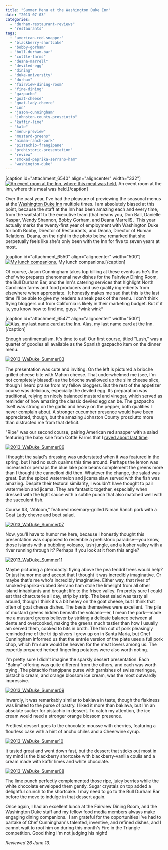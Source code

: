 ```yaml
---
title: "Summer Menu at the Washington Duke Inn"
date: "2013-07-03"
categories: 
  - "durham-restaurant-reviews"
  - "restaurants"
tags: 
  - "american-red-snapper"
  - "blackberry-shortcake"
  - "bobby-gorham"
  - "bull-durham-bar"
  - "cottle-farms"
  - "deana-marrell"
  - "deviled-egg"
  - "dining"
  - "duke-university"
  - "durham"
  - "fairview-dining-room"
  - "fine-dining"
  - "gazpacho"
  - "goat-cheese"
  - "goat-lady-chevre"
  - "inn"
  - "jason-cunningham"
  - "johnston-county-prosciutto"
  - "kaffir-lime"
  - "kale"
  - "menu-preview"
  - "mustard-greens"
  - "niman-ranch-pork"
  - "pistachio-frangipane"
  - "prehistoric-presentation"
  - "review"
  - "smoked-paprika-serrano-ham"
  - "washington-duke"
---
```


\[caption id="attachment\_6540" align="aligncenter" width="332"\][![An event room at the Inn, where this meal was held.](http://s3.amazonaws.com/thegourmez-wpmedia/2013/07/2013_WaDuke_Summer05-332x500.jpg)](http://www.thegourmez.com/2013/07/summer-menu-at-the-washington-duke-inn/2013_waduke_summer05/) An event room at the Inn, where this meal was held.\[/caption\]

Over the past year, I've had the pleasure of previewing the seasonal menus at the [Washington Duke Inn](http://www.washingtondukeinn.com/) multiple times. I am absolutely biased at this point, because the staff at the Inn has been amazing each and every time, from the waitstaff to the executive team (that means you, Don Ball, Danielle Kaspar, Wendy Shannon, Bobby Gorham, and Deana Marrell!).  This year actually marks the twenty-first year of employment with Washington Duke for both Bobby, Director of Restaurants, and Deana, Director of Human Relations. Deana, on the right in the photo below, remarked that she perpetually feels like she's only been with the Inn for five to seven years at most.

\[caption id="attachment\_6550" align="aligncenter" width="500"\][![ My lunch companions.](http://s3.amazonaws.com/thegourmez-wpmedia/2013/07/2013_WaDuke_Summer04-500x332.jpg)](http://www.thegourmez.com/2013/07/summer-menu-at-the-washington-duke-inn/2013_waduke_summer04/) My lunch companions.\[/caption\]

Of course, Jason Cunningham takes top billing at these events as he's the chef who prepares phenomenal new dishes for the Fairview Dining Room, the Bull Durham Bar, and the Inn's catering services that highlight North Carolinian farms and food producers and use quality ingredients from elsewhere when appropriate.  It honestly makes me sad that this is the last time I'll be able to give my readers a sneak peak of the menu. I don't think flying bloggers out from California is likely in their marketing budget. But if it is, you know how to find me, guys. \*wink wink\*

\[caption id="attachment\_6547" align="aligncenter" width="500"\][![Alas, my last name card at the Inn.](http://s3.amazonaws.com/thegourmez-wpmedia/2013/07/2013_WaDuke_Summer01-500x332.jpg)](http://www.thegourmez.com/2013/07/summer-menu-at-the-washington-duke-inn/2013_waduke_summer01/) Alas, my last name card at the Inn.\[/caption\]

Enough sentimentalism. It's time to eat! Our first course, titled "Lush," was a quartet of goodies all available as the Spanish gazpacho item on the dinner menu.

[![2013_WaDuke_Summer03](http://s3.amazonaws.com/thegourmez-wpmedia/2013/07/2013_WaDuke_Summer03-500x332.jpg)](http://www.thegourmez.com/2013/07/summer-menu-at-the-washington-duke-inn/2013_waduke_summer03/)

The presentation was cute and inviting. On the left is pictured a brioche grilled cheese bite with Mahon cheese. That underwhelmed me (see, I'm not completely biased!) as the brioche swallowed up the slim cheese slice, though I heard praise from my fellow bloggers. But the rest of the appetizer course was delicious, especially the deviled egg. Its preparation was traditional, relying on nicely balanced mustard and vinegar, which served as reminder of how amazing the classic deviled egg can be. The gazpacho itself was strong on the garlic and heavy on the pepper, both qualities I never complain about. A stronger cucumber presence would have been appreciated, though, but the amazing Johnston County prosciutto more than distracted me from that deficit.

"Ripe" was our second course, pairing American red snapper with a salad featuring the baby kale from Cottle Farms that I [raved about last time](http://www.thegourmez.com/2013/04/fairview-dining-room-spring-2013-media-lunch/).

[![2013_WaDuke_Summer06](http://s3.amazonaws.com/thegourmez-wpmedia/2013/07/2013_WaDuke_Summer06-500x332.jpg)](http://www.thegourmez.com/2013/07/summer-menu-at-the-washington-duke-inn/2013_waduke_summer06/)

I thought the salad's dressing was understated when it was featured in the spring, but I had no such qualms this time around. Perhaps the lemon was increased or perhaps the blue lake pole beans complement the greens more than I thought the cannelloni did then. Whatever the change, the salad was great. But the spiced watermelon and jicama slaw served with the fish was amazing. Despite their textural similarity, I wouldn't have thought to pair watermelon and jicama. They are fantastic together, especially when dressed with the light sauce with a subtle punch that also matched well with the succulent fish.

Course #3, "Abloom," featured rosemary-grilled Niman Ranch pork with a Goat Lady chevre and beet salad.

[![2013_WaDuke_Summer07](http://s3.amazonaws.com/thegourmez-wpmedia/2013/07/2013_WaDuke_Summer07-500x332.jpg)](http://www.thegourmez.com/2013/07/summer-menu-at-the-washington-duke-inn/2013_waduke_summer07/)

Now, you'll have to humor me here, because I honestly thought this presentation was supposed to resemble a prehistoric paradise—you know, those islands with a bubbling volcano, lush jungle, and a lusher valley with a river running through it? Perhaps if you look at it from this angle?

[![2013_WaDuke_Summer11](http://s3.amazonaws.com/thegourmez-wpmedia/2013/07/2013_WaDuke_Summer11-500x332.jpg)](http://www.thegourmez.com/2013/07/summer-menu-at-the-washington-duke-inn/2013_waduke_summer11/)

Maybe picturing a pterodactyl flying above the pea tendril trees would help? Or just humor me and accept that I thought it was incredibly imaginative. Or maybe that's me who's incredibly imaginative. Either way, that river of smoked-paprika-rubbed Serrano ham stole the limelight from all other island inhabitants and brought life to the frisee valley. I'm pretty sure I could eat that charcuterie all day, strip by strip. The beet salad was tasty all around, though I think it's a bit heavy on the goat cheese, but I think that often of goat cheese dishes. The beets themselves were excellent. The pile of mustard greens hidden beneath the volcano—er, I mean the pork—made me a mustard greens believer by striking a delicate balance between al dente and overcooked, making the greens much tastier than how I usually am served them, cooked to bits in broth. The thin cut of pork pleasingly reminded me of the tri tip slivers I grew up on in Santa Maria, but Chef Cunningham informed us that the entrée version of the plate uses a full pork chop, which I’m sure would be heaven for the meat lovers among us. The expertly prepared herbed fingerling potatoes were also worth noting.

I'm pretty sure I didn't imagine the sparkly dessert presentation. Each "Balmy" offering was quite different from the others, and each was worth trying. The pistachio frangipane purse with garnishes of swiss meringue, pistachio cream, and orange blossom ice cream, was the most outwardly impressive.

[![2013_WaDuke_Summer09](http://s3.amazonaws.com/thegourmez-wpmedia/2013/07/2013_WaDuke_Summer09-370x500.jpg)](http://www.thegourmez.com/2013/07/summer-menu-at-the-washington-duke-inn/2013_waduke_summer09/)

Inwardly, it was remarkably similar to baklava in taste, though the flakiness was limited to the purse of pastry. I liked it more than baklava, but I'm an absolute sucker for pistachio in dessert. To catch my attention, the ice cream would need a stronger orange blossom presence.

Prettiest dessert goes to the chocolate mousse with cherries, featuring a flourless cake with a hint of ancho chiles and a Cheerwine syrup.

[![2013_WaDuke_Summer10](http://s3.amazonaws.com/thegourmez-wpmedia/2013/07/2013_WaDuke_Summer10-500x332.jpg)](http://www.thegourmez.com/2013/07/summer-menu-at-the-washington-duke-inn/2013_waduke_summer10/)

It tasted great and went down fast, but the dessert that sticks out most in my mind is the blackberry shortcake with blackberry-vanilla coulis and a cream made with kaffir limes and white chocolate.

[![2013_WaDuke_Summer08](http://s3.amazonaws.com/thegourmez-wpmedia/2013/07/2013_WaDuke_Summer08-500x332.jpg)](http://www.thegourmez.com/2013/07/summer-menu-at-the-washington-duke-inn/2013_waduke_summer08/)

The lime punch perfectly complemented those ripe, juicy berries while the white chocolate enveloped them gently. Sugar crystals on top added a delightful crunch to the shortcake. I may need to go to the Bull Durham Bar before the move to indulge in that dessert again.

Once again, I had an excellent lunch at the Fairview Dining Room, and the Washington Duke staff and my fellow food media members always make engaging dining companions.  I am grateful for the opportunities I've had to partake of Chef Cunningham's talented, inventive, and refined dishes, and I cannot wait to root him on during this month's Fire in the Triangle competition. Good thing I'm not judging his night!

_Reviewed 26 June 13._
